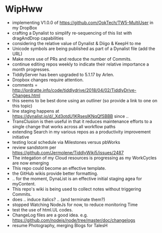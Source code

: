 # WipHww

* implementing V1.0.0 of https://github.com/OokTech/TW5-MultiUser in my DropBox
* crafting a Dynalist to simplify re-sequencing of this list with dragAndDrop capabilities
* considering the relative value of Dynalist & Diigo & KeepH to me
* Unicode symbols are being published as part of a Dynalist file (add the URL)
* Make more use of PRs and reduce the number of Commits.
* continue editing repos weekly to indicate their relative importance a month progresses.
* TiddlyServer has been upgraded to 5.1.17 by Arlen.
* Dropbox changes require attention.
* comments = http://lordratte.info/code/tiddlydrive/2018/04/02/TiddlyDrive-Changes.html
* this seems to be best done using an outliner (so provide a link to one on this topic)
* line staging happens at https://dynalist.io/d/_Xd3otdU1KRsesIKNqQfSBBB since ..
* TransClusion is then useful in that it reduces maintenance efforts to a single change that works across all workflow paths
* extending Search in my various repos as a productivity improvement initiative
* testing local schedule via Milestones versus pbWorks
* review sandstorm per https://github.com/Jermolene/TiddlyWiki5/issues/2487
* The integation of my Cloud resources is progressing as my WorkCycles are now emerging
* This repo could become an effective template.
* the GitHub wikis provide better formatting.
* .. for the moment, DynaList is an effective initial staging agea for myContent.
* This repo's wiki is being used to collect notes without triggering Commits.
* does .. induce italics? .. (and terminate them?)
* stopped Watching NodeJs for now, to reduce monitoring Time
* test the use of html.UL codes.
* ChangeLog files are a good idea.  e.g. https://github.com/nodejs/node/tree/master/doc/changelogs
* resume Photography, merging Blogs for TalesH
